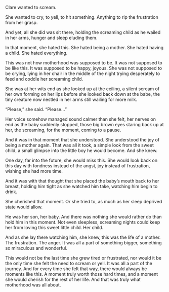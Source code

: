 Clare wanted to scream.

She wanted to cry, to yell, to hit something. Anything to rip the frustration from her grasp.

And yet, all she did was sit there, holding the screaming child as he wailed in her arms, hunger and sleep eluding them.

In that moment, she hated this. She hated being a mother. She hated having a child. She hated everything.

This was not how motherhood was supposed to be. It was not supposed to be like this. It was supposed to be happy, joyous. She was not supposed to be crying, lying in her chair in the middle of the night trying desperately to feed and coddle her screaming child.

She was at her wits end as she looked up at the ceiling, a silent scream of her own forming on her lips before she looked back down at the babe, the tiny creature now nestled in her arms still wailing for more milk.

“Please,” she said. “Please…”

Her voice somehow managed sound calmer than she felt, her nerves on end as the baby suddenly stopped, those big brown eyes staring back up at her, the screaming, for the moment, coming to a pause.

And it was in that moment that she understood. She understood the joy of being a mother again. That was all it took, a simple look from the sweet child, a small glimpse into the little boy he would become. And she knew.

One day, far into the future, she would miss this. She would look back on this day with fondness instead of the angst, joy instead of frustration, wishing she had more time.

And it was with that thought that she placed the baby’s mouth back to her breast, holding him tight as she watched him take, watching him begin to drink.

She cherished that moment. Or she tried to, as much as her sleep deprived state would allow.

He was her son, her baby. And there was nothing she would rather do than hold him in this moment. Not even sleepless, screaming nights could keep her from loving this sweet little child. Her child.

And as she lay there watching him, she knew, this was the life of a mother. The frustration. The anger. It was all a part of something bigger, something so miraculous and wonderful.

This would not be the last time she grew tired or frustrated, nor would it be the only time she felt the need to scream or yell. It was all a part of the journey. And for every time she felt that way, there would always be moments like this. A moment truly worth those hard times, and a moment she would cherish for the rest of her life. And that was truly what motherhood was all about.